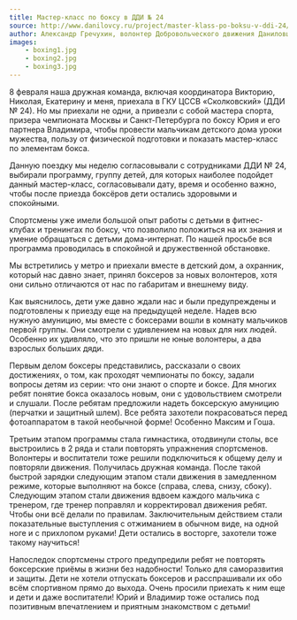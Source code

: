 ```yaml
---
title: Мастер-класс по боксу в ДДИ № 24
source: http://www.danilovcy.ru/project/master-klass-po-boksu-v-ddi-24/
author: Александр Гречухин, волонтер Добровольческого движения Даниловцы
images:
    - boxing1.jpg
    - boxing2.jpg
    - boxing3.jpg
---
```


8 февраля наша дружная команда, включая координатора Викторию, Николая, Екатерину и меня, приехала в ГКУ ЦССВ
«Сколковский» (ДДИ № 24). Но мы приехали не одни, а привезли с собой мастера спорта, призера чемпионата Москвы
и Санкт-Петербурга по боксу Юрия и его партнера Владимира, чтобы провести мальчикам детского дома уроки мужества,
пользу от физической подготовки и показать мастер-класс по элементам бокса.

<!--more-->
Данную поездку мы неделю согласовывали с сотрудниками ДДИ № 24, выбирали программу, группу детей, для которых наиболее
подойдет данный мастер-класс, согласовывали дату, время и особенно важно, чтобы после приезда боксёров дети остались
здоровыми и спокойными.

Спортсмены уже имели большой опыт работы с детьми в фитнес-клубах и тренингах по боксу, что позволило положиться
на их знания и умение обращаться с детьми дома-интернат. По нашей просьбе вся программа проводилась в спокойной
и дружественной обстановке.

Мы встретились у метро и приехали вместе в детский дом, а охранник, который нас давно знает, принял боксеров
за новых волонтеров, хотя они сильно отличаются от нас по габаритам и внешнему виду.

Как выяснилось, дети уже давно ждали нас и были предупреждены и подготовлены к приезду еще на предыдущей неделе.
Надев всю нужную амуницию, мы вместе с боксерами вошли в комнату мальчиков первой группы. Они смотрели с удивлением
на новых для них людей. Особенно их удивляло, что это пришли не юные волонтеры, а два взрослых больших дяди.

Первым делом боксеры представились, рассказали о своих достижениях, о том, как проходят чемпионаты по боксу, задали
вопросы детям из серии: что они знают о спорте и боксе. Для многих ребят понятие бокса оказалось новым, они
с удовольствием смотрели и слушали. После ребятам предложили надеть боксерскую амуницию (перчатки и защитный шлем).
Все ребята захотели покрасоваться перед фотоаппаратом в такой необычной форме! Особенно Максим и Гоша.

Третьим этапом программы стала гимнастика, отодвинули столы, все выстроились в 2 ряда и стали повторять упражнения
спортсменов. Волонтеры и воспитатели тоже решили подключиться к общему делу и повторяли движения. Получилась дружная
команда. После такой быстрой зарядки следующим этапом стали движения в замедленном режиме, которые выполняют на боксе
(справа, слева, снизу, сбоку). Следующим этапом стали движения вдвоем каждого мальчика с тренером, где тренер поправлял
и корректировал движения ребят. Чтобы они всё делали по правилам. Заключительным действием стали показательные
выступления с отжиманием в обычном виде, на одной ноге и с прихлопом руками! Дети остались в восторге, захотели тоже
такому научиться!

Напоследок спортсмены строго предупредили ребят не повторять боксерские приёмы в жизни без надобности! Только
для саморазвития и защиты. Дети не хотели отпускать боксеров и расспрашивали их обо всём спортивном прямо до выхода.
Очень просили приехать к ним еще и дети и даже воспитатели! Юрий и Владимир тоже остались под позитивным впечатлением
и приятным знакомством с детьми!
